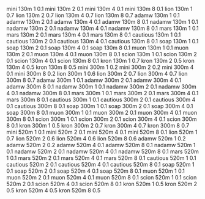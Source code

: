 mini 130m 1 0.1
mini 130m 2 0.1
mini 130m 4 0.1
mini 130m 8 0.1
lion 130m 1 0.7
lion 130m 2 0.7
lion 130m 4 0.7
lion 130m 8 0.7
adamw 130m 1 0.1
adamw 130m 2 0.1
adamw 130m 4 0.1
adamw 130m 8 0.1
nadamw 130m 1 0.1
nadamw 130m 2 0.1
nadamw 130m 4 0.1
nadamw 130m 8 0.1
mars 130m 1 0.1
mars 130m 2 0.1
mars 130m 4 0.1
mars 130m 8 0.1
cautious 130m 1 0.1
cautious 130m 2 0.1
cautious 130m 4 0.1
cautious 130m 8 0.1
soap 130m 1 0.1
soap 130m 2 0.1
soap 130m 4 0.1
soap 130m 8 0.1
muon 130m 1 0.1
muon 130m 2 0.1
muon 130m 4 0.1
muon 130m 8 0.1
scion 130m 1 0.1
scion 130m 2 0.1
scion 130m 4 0.1
scion 130m 8 0.1
kron 130m 1 0.7
kron 130m 2 0.5
kron 130m 4 0.5
kron 130m 8 0.5
mini 300m 1 0.2
mini 300m 2 0.2
mini 300m 4 0.1
mini 300m 8 0.2
lion 300m 1 0.6
lion 300m 2 0.7
lion 300m 4 0.7
lion 300m 8 0.7
adamw 300m 1 0.1
adamw 300m 2 0.1
adamw 300m 4 0.1
adamw 300m 8 0.1
nadamw 300m 1 0.1
nadamw 300m 2 0.1
nadamw 300m 4 0.1
nadamw 300m 8 0.1
mars 300m 1 0.1
mars 300m 2 0.1
mars 300m 4 0.1
mars 300m 8 0.1
cautious 300m 1 0.1
cautious 300m 2 0.1
cautious 300m 4 0.1
cautious 300m 8 0.1
soap 300m 1 0.1
soap 300m 2 0.1
soap 300m 4 0.1
soap 300m 8 0.1
muon 300m 1 0.1
muon 300m 2 0.1
muon 300m 4 0.1
muon 300m 8 0.1
scion 300m 1 0.1
scion 300m 2 0.1
scion 300m 4 0.1
scion 300m 8 0.1
kron 300m 1 0.5
kron 300m 2 0.7
kron 300m 4 0.7
kron 300m 8 0.7
mini 520m 1 0.1
mini 520m 2 0.1
mini 520m 4 0.1
mini 520m 8 0.1
lion 520m 1 0.7
lion 520m 2 0.6
lion 520m 4 0.6
lion 520m 8 0.6
adamw 520m 1 0.2
adamw 520m 2 0.2
adamw 520m 4 0.1
adamw 520m 8 0.1
nadamw 520m 1 0.1
nadamw 520m 2 0.1
nadamw 520m 4 0.1
nadamw 520m 8 0.1
mars 520m 1 0.1
mars 520m 2 0.1
mars 520m 4 0.1
mars 520m 8 0.1
cautious 520m 1 0.1
cautious 520m 2 0.1
cautious 520m 4 0.1
cautious 520m 8 0.1
soap 520m 1 0.1
soap 520m 2 0.1
soap 520m 4 0.1
soap 520m 8 0.1
muon 520m 1 0.1
muon 520m 2 0.1
muon 520m 4 0.1
muon 520m 8 0.1
scion 520m 1 0.1
scion 520m 2 0.1
scion 520m 4 0.1
scion 520m 8 0.1
kron 520m 1 0.5
kron 520m 2 0.5
kron 520m 4 0.5
kron 520m 8 0.5
